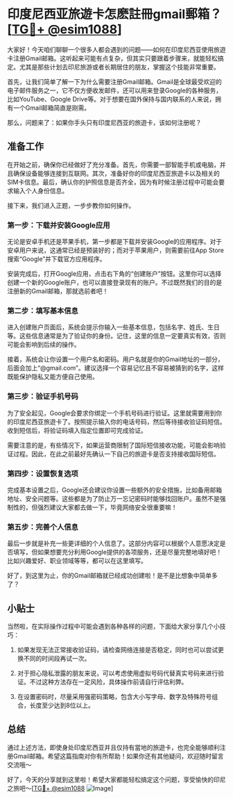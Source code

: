 # 印度尼西亚旅遊卡怎麽註冊gmail郵箱？[[TG💪+ @esim1088](https://t.me/s/esim1088)]

大家好！今天咱们聊聊一个很多人都会遇到的问题——如何在印度尼西亚使用旅遊卡注册Gmail邮箱。这听起来可能有点复杂，但其实只要跟着步骤来，就能轻松搞定。尤其是那些计划去印尼旅游或者长期居住的朋友，掌握这个技能非常重要。

首先，让我们简单了解一下为什么需要注册Gmail邮箱。Gmail是全球最受欢迎的电子邮件服务之一，它不仅方便收发邮件，还可以用来登录Google的各种服务，比如YouTube、Google Drive等。对于想要在国外保持与国内联系的人来说，拥有一个Gmail邮箱简直是刚需。

那么，问题来了：如果你手头只有印度尼西亚的旅遊卡，该如何注册呢？

## 准备工作

在开始之前，确保你已经做好了充分准备。首先，你需要一部智能手机或电脑，并且确保设备能够连接到互联网。其次，准备好你的印度尼西亚旅遊卡以及相关的SIM卡信息。最后，确认你的护照信息是否齐全，因为有时候注册过程中可能会要求输入个人身份信息。

接下来，我们进入正题，一步步教你如何操作。

### 第一步：下载并安装Google应用

无论是安卓手机还是苹果手机，第一步都是下载并安装Google的应用程序。对于安卓用户来说，这通常已经是预装好的；而对于苹果用户，则需要前往App Store搜索“Google”并下载官方应用程序。

安装完成后，打开Google应用，点击右下角的“创建账户”按钮。这里你可以选择创建一个新的Google账户，也可以直接登录现有的账户。不过既然我们的目的是注册新的Gmail邮箱，那就选前者吧！

### 第二步：填写基本信息

进入创建账户页面后，系统会提示你输入一些基本信息，包括名字、姓氏、生日等。这些信息通常是为了验证你的身份。记住，这里的信息一定要真实有效，否则可能会影响到后续的操作。

接着，系统会让你设置一个用户名和密码。用户名就是你的Gmail地址的一部分，后面会加上“@gmail.com”。建议选择一个容易记忆且不容易被猜到的名字，这样既能保护隐私又能方便自己使用。

### 第三步：验证手机号码

为了安全起见，Google会要求你绑定一个手机号码进行验证。这里就需要用到你的印度尼西亚旅遊卡了。按照提示输入你的电话号码，然后等待接收验证码短信。收到短信后，将验证码填入指定位置即可完成验证。

需要注意的是，有些情况下，如果运营商限制了国际短信接收功能，可能会影响验证过程。因此，在此之前最好先确认一下自己的旅遊卡是否支持接收国际短信。

### 第四步：设置恢复选项

完成基本设置之后，Google还会建议你设置一些额外的安全措施，比如备用邮箱地址、安全问题等。这些都是为了防止万一忘记密码时能够找回账户。虽然不是强制性的，但强烈建议大家都去做一下，毕竟网络安全很重要嘛！

### 第五步：完善个人信息

最后一步就是补充一些更详细的个人信息了。这部分内容可以根据个人意愿决定是否填写，但如果想要充分利用Google提供的各项服务，还是尽量完整地填好吧！比如兴趣爱好、职业领域等等，都可以在这里填写。

好了，到这里为止，你的Gmail邮箱就已经成功创建啦！是不是比想象中简单多了？

## 小贴士

当然啦，在实际操作过程中可能会遇到各种各样的问题，下面给大家分享几个小技巧：

1. 如果发现无法正常接收验证码，请检查网络连接是否稳定，同时也可以尝试更换不同的时间段再试一次。
   
2. 对于担心隐私泄露的朋友来说，可以考虑使用虚拟号码代替真实号码来进行验证。不过这种方法存在一定风险，具体操作前请自行评估利弊。
   
3. 在设置密码时，尽量采用强密码策略，包含大小写字母、数字及特殊符号组合，长度至少达到8位以上。

## 总结

通过上述方法，即使身处印度尼西亚并且仅持有當地的旅遊卡，也完全能够顺利注册Gmail邮箱。希望这篇指南对你有所帮助！如果你还有其他疑问，欢迎随时留言交流哦～

好了，今天的分享就到这里啦！希望大家都能轻松搞定这个问题，享受愉快的印尼之旅吧～[[TG💪+ @esim1088](https://t.me/s/esim1088) ![Image](https://i.postimg.cc/4NQfJmqS/Snipaste-2025-05-13-00-14-12.png)]